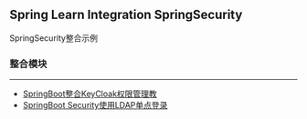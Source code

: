 Spring Learn Integration SpringSecurity
---

SpringSecurity整合示例

### 整合模块
---

 - [SpringBoot整合KeyCloak权限管理教](spring-learn-integration-security-keycloak/DOC.md)
 - [SpringBoot Security使用LDAP单点登录](spring-learn-integration-security-ldap/DOC.md)

